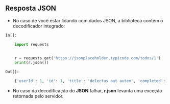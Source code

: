 ## Resposta JSON


- No caso de você estar lidando com dados JSON, a biblioteca contém o decodificador integrado:

```python
In[]:

    import requests


    r = requests.get('https://jsonplaceholder.typicode.com/todos/1')
    print(r.json())
```
```python
Out[]:

    {'userId': 1, 'id': 1, 'title': 'delectus aut autem', 'completed': False}
```

- No caso da decodificação do __JSON__ falhar, __r.json__ levanta uma exceção retornada pelo servidor.

